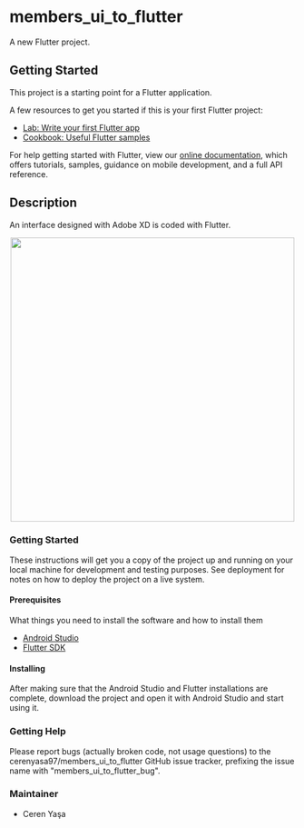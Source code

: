 # members_ui_to_flutter

A new Flutter project.

## Getting Started

This project is a starting point for a Flutter application.

A few resources to get you started if this is your first Flutter project:

- [Lab: Write your first Flutter app](https://flutter.dev/docs/get-started/codelab)
- [Cookbook: Useful Flutter samples](https://flutter.dev/docs/cookbook)

For help getting started with Flutter, view our
[online documentation](https://flutter.dev/docs), which offers tutorials,
samples, guidance on mobile development, and a full API reference.

## Description
An interface designed with Adobe XD is coded with Flutter.


<p align="center">
  <img src = "https://user-images.githubusercontent.com/59059790/122217720-5b88e500-ceb6-11eb-90f7-516323f398b4.png" width = "500">
</p>

### Getting Started
These instructions will get you a copy of the project up and running on your local machine for development and testing purposes. See deployment for notes on how to deploy the project on a live system.

#### Prerequisites
What things you need to install the software and how to install them
* [Android Studio](https://developer.android.com/studio/install)
* [Flutter SDK](https://flutter.dev/docs/get-started/install)

#### Installing
After making sure that the Android Studio and Flutter installations are complete, download the project and open it with Android Studio and start using it.

### Getting Help
Please report bugs (actually broken code, not usage questions) to the cerenyasa97/members_ui_to_flutter GitHub issue tracker, prefixing the issue name with "members_ui_to_flutter_bug".

### Maintainer
* Ceren Yaşa 
